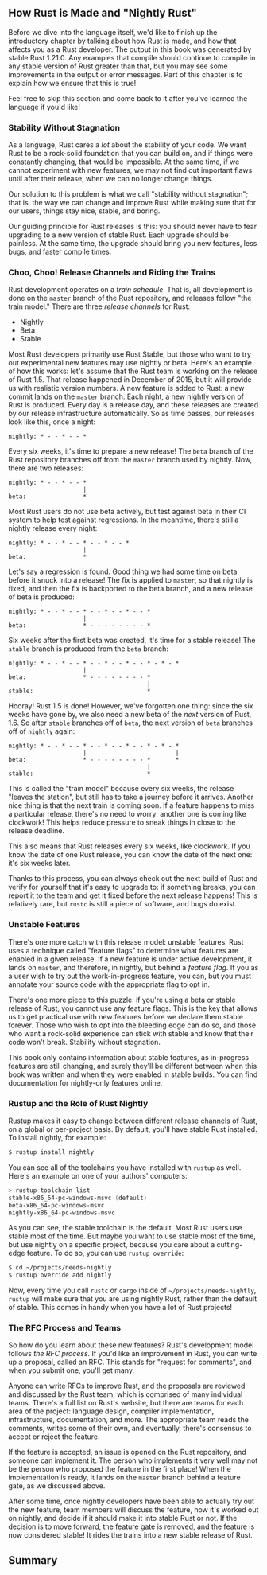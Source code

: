 ## How Rust is Made and "Nightly Rust"

Before we dive into the language itself, we'd like to finish up the
introductory chapter by talking about how Rust is made, and how that affects
you as a Rust developer. The output in this book was generated by stable Rust
1.21.0. Any examples that compile should continue to compile in any stable
version of Rust greater than that, but you may see some improvements in the
output or error messages. Part of this chapter is to explain how we ensure
that this is true!

Feel free to skip this section and come back to it after you've learned the
language if you'd like!

### Stability Without Stagnation

As a language, Rust cares a *lot* about the stability of your code. We want
Rust to be a rock-solid foundation that you can build on, and if things were
constantly changing, that would be impossible. At the same time, if we cannot
experiment with new features, we may not find out important flaws until after
their release, when we can no longer change things.

Our solution to this problem is what we call "stability without stagnation";
that is, the way we can change and improve Rust while making sure that for
our users, things stay nice, stable, and boring.

Our guiding principle for Rust releases is this: you should never have to fear
upgrading to a new version of stable Rust. Each upgrade should be painless.
At the same time, the upgrade should bring you new features, less bugs, and
faster compile times.

### Choo, Choo! Release Channels and Riding the Trains

Rust development operates on a *train schedule*. That is, all development is
done on the `master` branch of the Rust repository, and releases follow "the
train model." There are three *release channels* for Rust:

* Nightly
* Beta
* Stable

Most Rust developers primarily use Rust Stable, but those who want to try
out experimental new features may use nightly or beta. Here's an example of
how this works: let's assume that the Rust team is working on the release of
Rust 1.5. That release happened in December of 2015, but it will provide us
with realistic version numbers. A new feature is added to Rust: a new commit
lands on the `master` branch. Each night, a new nightly version of Rust is
produced. Every day is a release day, and these releases are created by our
release infrastructure automatically. So as time passes, our releases look
like this, once a night:

```text
nightly: * - - * - - *
```

Every six weeks, it's time to prepare a new release! The `beta` branch of
the Rust repository branches off from the `master` branch used by nightly.
Now, there are two releases:

```text
nightly: * - - * - - *
                     |
beta:                *
```

Most Rust users do not use beta actively, but test against beta in their CI
system to help test against regressions. In the meantime, there's still a nightly
release every night:

```text
nightly: * - - * - - * - - * - - *
                     |
beta:                *
```

Let's say a regression is found. Good thing we had some time on beta before it
snuck into a release! The fix is applied to `master`, so that nightly is fixed,
and then the fix is backported to the beta branch, and a new release of beta
is produced:

```text
nightly: * - - * - - * - - * - - * - - *
                     |
beta:                * - - - - - - - - *
```

Six weeks after the first beta was created, it's time for a stable release! The
`stable` branch is produced from the `beta` branch:

```text
nightly: * - - * - - * - - * - - * - - * - * - *
                     |
beta:                * - - - - - - - - *
                                       |
stable:                                *
```

Hooray! Rust 1.5 is done! However, we've forgotten one thing: since the
six weeks have gone by, we also need a new beta of the *next* version of
Rust, 1.6. So after `stable` branches off of `beta`, the next version of
`beta` branches off of `nightly` again:

```text
nightly: * - - * - - * - - * - - * - - * - * - *
                     |                         |
beta:                * - - - - - - - - *       *
                                       |
stable:                                *
```

This is called the "train model" because every six weeks, the release "leaves
the station", but still has to take a journey before it arrives. Another nice
thing is that the next train is coming soon. If a feature happens to miss a
particular release, there's no need to worry: another one is coming like
clockwork! This helps reduce pressure to sneak things in close to the release
deadline.

This also means that Rust releases every six weeks, like clockwork. If you
know the date of one Rust release, you can know the date of the next one:
it's six weeks later.

Thanks to this process, you can always check out the next build of Rust and
verify for yourself that it's easy to upgrade to: if something breaks, you
can report it to the team and get it fixed before the next release happens!
This is relatively rare, but `rustc` is still a piece of software, and
bugs do exist.

### Unstable Features

There's one more catch with this release model: unstable features. Rust uses
a technique called "feature flags" to determine what features are enabled in
a given release. If a new feature is under active development, it lands on
`master`, and therefore, in nightly, but behind a *feature flag*. If you
as a user wish to try out the work-in-progress feature, you can, but you
must annotate your source code with the appropriate flag to opt in.

There's one more piece to this puzzle: if you're using a beta or stable
release of Rust, you cannot use any feature flags. This is the key that
allows us to get practical use with new features before we declare them
stable forever. Those who wish to opt into the bleeding edge can do so,
and those who want a rock-solid experience can stick with stable and know
that their code won't break. Stability without stagnation.

This book only contains information about stable features, as in-progress
features are still changing, and surely they'll be different between when
this book was written and when they were enabled in stable builds. You
can find documentation for nightly-only features online.

### Rustup and the Role of Rust Nightly

Rustup makes it easy to change between different release channels of Rust,
on a global or per-project basis. By default, you'll have stable Rust
installed. To install nightly, for example:

```bash
$ rustup install nightly
```

You can see all of the toolchains you have installed with `rustup` as well. Here's
an example on one of your authors' computers:

```powershell
> rustup toolchain list
stable-x86_64-pc-windows-msvc (default)
beta-x86_64-pc-windows-msvc
nightly-x86_64-pc-windows-msvc
```

As you can see, the stable toolchain is the default. Most Rust users use stable
most of the time. But maybe you want to use stable most of the time, but use
nightly on a specific project, because you care about a cutting-edge feature.
To do so, you can use `rustup override`:

```bash
$ cd ~/projects/needs-nightly
$ rustup override add nightly
```

Now, every time you call `rustc` or `cargo` inside of
`~/projects/needs-nightly`, `rustup` will make sure that you are using
nightly Rust, rather than the default of stable. This comes in handy when you
have a lot of Rust projects!

### The RFC Process and Teams

So how do you learn about these new features? Rust's development model
follows *the RFC process*. If you'd like an improvement in Rust, you can
write up a proposal, called an RFC. This stands for "request for comments",
and when you submit one, you'll get many.

Anyone can write RFCs to improve Rust, and the proposals are reviewed and
discussed by the Rust team, which is comprised of many individual teams.
There's a full list on Rust's website, but there are teams for each area of
the project: language design, compiler implementation, infrastructure,
documentation, and more. The appropriate team reads the comments, writes some
of their own, and eventually, there's consensus to accept or reject the
feature.

If the feature is accepted, an issue is opened on the Rust repository, and
someone can implement it. The person who implements it very well may not be
the person who proposed the feature in the first place! When the
implementation is ready, it lands on the `master` branch behind a feature
gate, as we discussed above.

After some time, once nightly developers have been able to actually try out
the new feature, team members will discuss the feature, how it's worked out
on nightly, and decide if it should make it into stable Rust or not. If the
decision is to move forward, the feature gate is removed, and the feature is
now considered stable! It rides the trains into a new stable release of Rust.

## Summary
